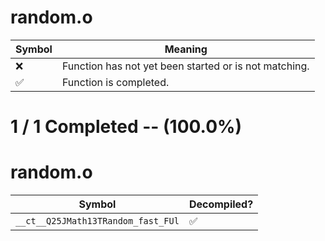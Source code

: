 # random.o
| Symbol | Meaning 
| ------------- | ------------- 
| :x: | Function has not yet been started or is not matching. 
| :white_check_mark: | Function is completed. 


# 1 / 1 Completed -- (100.0%)
# random.o
| Symbol | Decompiled? |
| ------------- | ------------- |
| `__ct__Q25JMath13TRandom_fast_FUl` | :white_check_mark: |
